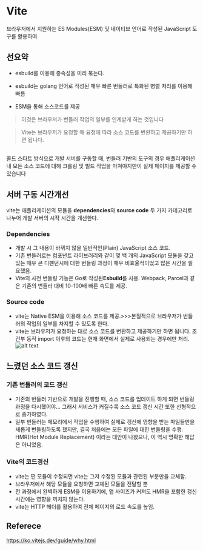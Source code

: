 # Vite

브라우저에서 지원하는 ES Modules(ESM) 및 네이티브 언어로 작성된 JavaScript 도구를 활용하여

## 선요약

- esbuild를 이용해 종속성을 미리 묶는다.

- esbuild는 golang 언어로 작성된 매우 빠른 번들러로 특화된 병렬 처리를 이용해 빠름

- ESM을 통해 소스코드를 제공

> 이것은 브라우저가 번들러 작업의 일부를 인계받게 하는 것입니다

> Vite는 브라우저가 요청할 때 요청에 따라 소스 코드를 변환하고 제공하기만 하면 됩니다.

##

콜드 스타트 방식으로 개발 서버를 구동할 때, 번들러 기반의 도구의 경우 애플리케이션 내 모든 소스 코드에 대해 크롤링 및 빌드 작업을 마쳐야지만이 실제 페이지를 제공할 수 있습니다

## 서버 구동 시간개선

vite는 애플리케이션의 모듈을 **dependencies**와 **source code** 두 가지 카테고리로 나누어 개발 서버의 시작 시간을 개선한다.

### Dependencies

- 개발 시 그 내용이 바뀌지 않을 일반적인(Plain) JavaScript 소스 코드.
- 기존 번들러로는 컴포넌트 라이브러리와 같이 몇 백 개의 JavaScript 모듈을 갖고 있는 매우 큰 디펜던시에 대한 번들링 과정이 매우 비효율적이었고 많은 시간을 필요했음.
- Vite의 사전 번들링 기능은 Go로 작성된**Esbuild**를 사용. Webpack, Parcel과 같은 기존의 번들러 대비 10-100배 빠른 속도를 제공.

### Source code

- vite는 Native ESM을 이용해 소스 코드를 제공.>>>본질적으로 브라우저가 번들러의 작업의 일부를 차지할 수 있도록 한다.
- vite는 브라우저가 요청하는 대로 소스 코드를 변환하고 제공하기만 하면 됩니다. 조건부 동적 import 이후의 코드는 현재 화면에서 실제로 사용되는 경우에만 처리.
  ![alt text](image-1.png)

## 느렸던 소스 코드 갱신

### 기존 번들러의 코드 갱신

- 기존의 번들러 기반으로 개발을 진행할 때, 소스 코드를 업데이트 하게 되면 번들링 과정을 다시했어야... 그래서 서비스가 커질수록 소스 코드 갱신 시간 또한 선형적으로 증가하였다.
- 일부 번들러는 메모리에서 작업을 수행하여 실제로 갱신에 영향을 받는 파일들만을 새롭게 번들링하도록 했지만, 결국 처음에는 모든 파일에 대한 번들링을 수행.
HMR(Hot Module Replacement) 이라는 대안이 나왔으나, 이 역시 명확한 해답은 아니었음.

### Vite의 코드경신
- vite는 떤 모듈이 수정되면 vite는 그저 수정된 모듈과 관련된 부분만을 교체함.
- 브라우저에서 해당 모듈을 요청하면 교체된 모듈을 전달할 뿐
-  전 과정에서 완벽하게 ESM을 이용하기에, 앱 사이즈가 커져도 HMR을 포함한 갱신 시간에는 영향을 끼치지 않는다.
-  vite는 HTTP 헤더를 활용하여 전체 페이지의 로드 속도를 높임.

## Referece
https://ko.vitejs.dev/guide/why.html